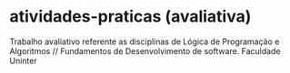 # atividades-praticas (avaliativa)
 Trabalho avaliativo referente as disciplinas de Lógica de Programação e Algoritmos // Fundamentos de Desenvolvimento de software.
 Faculdade Uninter
